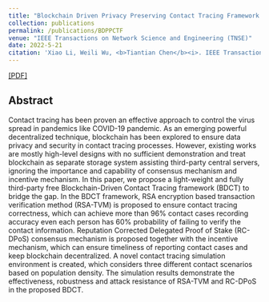 ```yaml
---
title: "Blockchain Driven Privacy Preserving Contact Tracing Framework in COVID-19"
collection: publications
permalink: /publications/BDPPCTF
venue: "IEEE Transactions on Network Science and Engineering (TNSE)"
date: 2022-5-21
citation: 'Xiao Li, Weili Wu, <b>Tiantian Chen</b><i>. IEEE Transactions on Network Science and Engineering (TNSE), under review, 2022</i>.'
---
```


[[PDF]](https://arxiv.org/abs/2202.09407)

## Abstract
Contact tracing has been proven an effective approach to control the virus spread in pandemics like COVID-19 pandemic. As an emerging powerful 
decentralized technique, blockchain has been explored to ensure data privacy and security in contact tracing processes. However, existing works are 
mostly high-level designs with no sufficient demonstration and treat blockchain as separate storage system assisting third-party central servers, 
ignoring the importance and capability of consensus mechanism and incentive mechanism. In this paper, we propose a light-weight and fully third-party 
free Blockchain-Driven Contact Tracing framework (BDCT) to bridge the gap. In the BDCT framework, RSA encryption based transaction verification method 
(RSA-TVM) is proposed to ensure contact tracing correctness, which can achieve more than 96\% contact cases recording accuracy even each person has 60\% 
probability of failing to verify the contact information. Reputation Corrected Delegated Proof of Stake (RC-DPoS) consensus mechanism is proposed together 
with the incentive mechanism, which can ensure timeliness of reporting contact cases and keep blockchain decentralized. A novel contact tracing simulation 
environment is created, which considers three different contact scenarios based on population density. The simulation results demonstrate the effectiveness,
robustness and attack resistance of RSA-TVM and RC-DPoS in the proposed BDCT.
